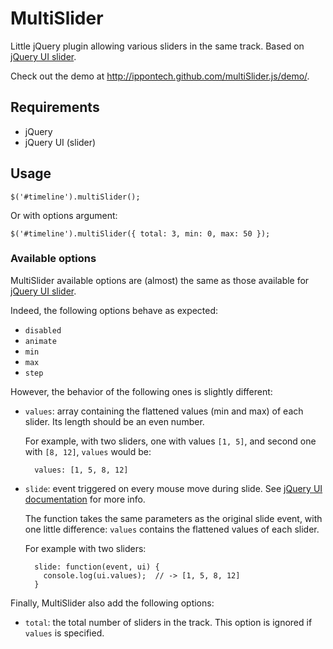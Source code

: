 # MultiSlider

Little jQuery plugin allowing various sliders in the same track.
Based on [jQuery UI slider](http://jqueryui.com/demos/slider/).

Check out the demo at http://ippontech.github.com/multiSlider.js/demo/.

## Requirements

- jQuery
- jQuery UI (slider)

## Usage

    $('#timeline').multiSlider();

Or with options argument:

    $('#timeline').multiSlider({ total: 3, min: 0, max: 50 });

### Available options

MultiSlider available options are (almost) the same as those available for [jQuery UI slider](http://jqueryui.com/demos/slider/#options). 

Indeed, the following options behave as expected:

- `disabled`
- `animate`
- `min`
- `max`
- `step`

However, the behavior of the following ones is slightly different:

- `values`: array containing the flattened values (min and max) of each slider. Its length should be an even number.
    
    For example, with two sliders, one with values `[1, 5]`, and second one with `[8, 12]`, `values` would be:

        values: [1, 5, 8, 12]


- `slide`: event triggered on every mouse move during slide. See [jQuery UI documentation](http://jqueryui.com/demos/slider/#event-slide) for more info.

    The function takes the same parameters as the original slide event, with one little difference: `values` contains the flattened values of each slider.

    For example with two sliders:

        slide: function(event, ui) {
          console.log(ui.values);  // -> [1, 5, 8, 12]
        }


Finally, MultiSlider also add the following options:

- `total`: the total number of sliders in the track. This option is ignored if `values` is specified.

